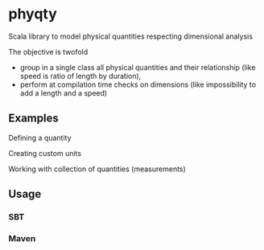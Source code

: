# phyqty

Scala library to model physical quantities respecting dimensional analysis

The objective is twofold
* group in a single class all physical quantities and their relationship (like speed is ratio of length by duration),
* perform at compilation time checks on dimensions (like impossibility to add a length and a speed)

## Examples

Defining a quantity

Creating custom units

Working with collection of quantities (measurements)

## Usage

### SBT

### Maven